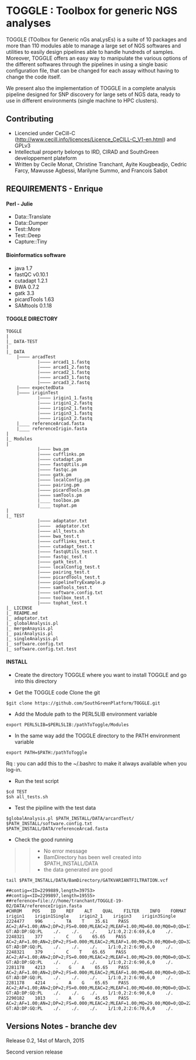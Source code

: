 TOGGLE : Toolbox for generic NGS analyses
===========

TOGGLE (TOolbox for Generic nGs anaLysEs) is a suite of 10 packages and more than 110 modules able to manage a large set of NGS softwares
and utilities to easily design pipelines able to handle hundreds of samples. Moreover, TOGGLE offers an easy way to manipulate the various
options of the different softwares through the pipelines in using a single basic configuration file, that can be changed for each assay without
having to change the code itself.

We present also the implementation of TOGGLE in a complete analysis pipeline designed for SNP discovery for large sets of NGS data, ready to use
in different environments (single machine to HPC clusters).

##  Contributing

* Licencied under CeCill-C (http://www.cecill.info/licences/Licence_CeCILL-C_V1-en.html) and GPLv3 
* Intellectual property belongs to IRD, CIRAD and SouthGreen developpement plateform 
* Written by Cecile Monat, Christine Tranchant, Ayite Kougbeadjo, Cedric Farcy, Mawusse Agbessi, Marilyne Summo, and Francois Sabot

## REQUIREMENTS - Enrique

#### Perl - Julie

* Data::Translate
* Data::Dumper
* Test::More
* Test::Deep
* Capture::Tiny

#### Bioinformatics software
* java 1.7
* fastQC v0.10.1
* cutadapt 1.2.1 
* BWA 0.7.2 
* gatk 3.3 
* picardTools 1.63
* SAMtools 0.1.18

#### TOGGLE DIRECTORY

````
TOGGLE
|
|_ DATA-TEST
|
|_ DATA
    |———— arcadTest
            |———— arcad1_1.fastq
            |———— arcad1_2.fastq
            |———— arcad2_1.fastq
            |———— arcad3_1.fastq
            |———— arcad3_2.fastq
    |———— expectedData    
    |———— iriginTest
            |———— irigin1_1.fastq
            |———— irigin1_2.fastq
            |———— irigin2_1.fastq
            |———— irigin3_1.fastq
            |———— irigin3_2.fastq  
    |____ referenceArcad.fasta
    |____ referenceIrigin.fasta
|
|_ Modules
|
            |———— bwa.pm
            |———— cufflinks.pm
            |———— cutadapt.pm
            |———— fastqUtils.pm
            |———— fastqc.pm
            |———— gatk.pm
            |———— localConfig.pm
            |———— pairing.pm
            |———— picardTools.pm
            |———— samTools.pm
            |____ toolbox.pm
            |____ tophat.pm
|
|_ TEST
            |———— adaptator.txt
            |————  adaptator.txt
            |———— all_tests.sh
            |———— bwa_test.t
            |———— cufflinks_test.t
            |———— cutadapt_test.t
            |———— fastqUtils_test.t
            |———— fastqc_test.t
            |———— gatk_test.t	
            |———— localConfig_test.t	
            |———— pairing_test.t	
            |———— picardTools_test.t	
            |———— pipelineTryExample.p
            |———— samTools_test.t
            |———— software.config.txt
            |———— toolbox_test.t
            |———— tophat_test.t
|_ LICENSE
|_ README.md
|_ adaptator.txt
|_ globalAnalysis.pl
|_ mergeAnaysis.pl
|_ pairAnalysis.pl
|_ singleAnalysis.pl
|_ software.config.txt
|_ software.config.txt.test
````

#### INSTALL 

* Create the directory TOGGLE where you want to install TOGGLE and go into this directory

* Get the TOGGLE code Clone the git

````
$git clone https://github.com/SouthGreenPlatform/TOGGLE.git
````
* Add the Module path to the PERL5LIB environment variable

````
export PERL5LIB=$PERL5LIB:/pathToToggle/Modules
````
* In the same way add the TOGGLE directory to the PATH environment variable

````
export PATH=$PATH:/pathToToggle
````

Rq : you can add this to the ~/.bashrc to make it always available when you log-in.

* Run the test script

````
$cd TEST
$sh all_tests.sh
````

* Test the pipiline with the test data

````
$globalAnalysis.pl $PATH_INSTALL/DATA/arcardTest/ $PATH_INSTALL/software.config.txt $PATH_INSTALL/DATA/referenceArcad.fasta
````

* Check the good running 
> > * No error message
> > * BamDirectory has been well created into $PATH_INSTALL/DATA
> > * the data generated are good

````
tail $PATH_INSTALL/DATA/BamDirectory/GATKVARIANTFILTRATION.vcf

##contig=<ID=2299889,length=39753>
##contig=<ID=2299897,length=19555>
##reference=file:///home/tranchant/TOGGLE-19-02/DATA/referenceIrigin.fasta
#CHROM    POS    ID    REF    ALT    QUAL    FILTER    INFO    FORMAT    irigin1    irigin1Single    irigin2_1    irigin3    irigin3Single
2224477    996    .    TA    T    35.61    PASS    AC=2;AF=1.00;AN=2;DP=2;FS=0.000;MLEAC=2;MLEAF=1.00;MQ=60.00;MQ0=0;QD=17.81;SOR=0.693    GT:AD:DP:GQ:PL    ./.    ./.    ./.    1/1:0,2:2:6:69,6,0    ./.
2248321    377    .    C    G    65.65    PASS    AC=2;AF=1.00;AN=2;DP=2;FS=0.000;MLEAC=2;MLEAF=1.00;MQ=29.00;MQ0=0;QD=32.83;SOR=0.693    GT:AD:DP:GQ:PL    ./.    ./.    ./.    1/1:0,2:2:6:90,6,0    ./.
2248321    379    .    C    T    65.65    PASS    AC=2;AF=1.00;AN=2;DP=2;FS=0.000;MLEAC=2;MLEAF=1.00;MQ=29.00;MQ0=0;QD=32.83;SOR=0.693    GT:AD:DP:GQ:PL    ./.    ./.    ./.    1/1:0,2:2:6:90,6,0    ./.
2281178    4213    .    G    A    65.65    PASS    AC=2;AF=1.00;AN=2;DP=2;FS=0.000;MLEAC=2;MLEAF=1.00;MQ=60.00;MQ0=0;QD=32.83;SOR=0.693    GT:AD:DP:GQ:PL    ./.    ./.    ./.    1/1:0,2:2:6:90,6,0    ./.
2281178    4214    .    A    G    65.65    PASS    AC=2;AF=1.00;AN=2;DP=2;FS=0.000;MLEAC=2;MLEAF=1.00;MQ=60.00;MQ0=0;QD=32.83;SOR=0.693    GT:AD:DP:GQ:PL    ./.    ./.    ./.    1/1:0,2:2:6:90,6,0    ./.
2290182    1013    .    A    G    45.65    PASS    AC=2;AF=1.00;AN=2;DP=2;FS=0.000;MLEAC=2;MLEAF=1.00;MQ=29.00;MQ0=0;QD=22.83;SOR=0.693    GT:AD:DP:GQ:PL    ./.    ./.    ./.    1/1:0,2:2:6:70,6,0    ./.
````

##  Versions Notes - branche dev

Release 0.2, 14st of March, 2015

Second version release
